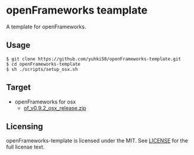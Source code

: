# openFrameworks teamplate

A template for openFrameworks.


## Usage

```
$ git clone https://github.com/yuhki50/openFrameworks-template.git
$ cd openFrameworks-template
$ sh ./scripts/setup_osx.sh
```


## Target

* openFrameworks for osx
    * [of_v0.9.2_osx_release.zip](http://openframeworks.cc/versions/v0.9.2/of_v0.9.2_osx_release.zip)


## Licensing

openFrameworks-template is licensed under the MIT. See [LICENSE](https://github.com/yuhki50/openFrameworks-template/blob/master/LICENSE) for the full
license text.
